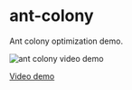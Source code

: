 # ant-colony
Ant colony optimization demo.

![ant colony video demo](https://img.youtube.com/vi/L48RXHbGClQ/0.jpg)

[Video demo](https://www.youtube.com/watch?v=L48RXHbGClQ)
